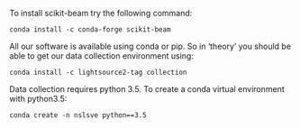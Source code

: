 To install scikit-beam try the following command:

    conda install -c conda-forge scikit-beam 



All our software is available using conda or pip.   So in ‘theory’ you should be 
able to get our data collection environment using:

    conda install -c lightsource2-tag collection 



Data collection requires python 3.5. To create a conda virtual environment with python3.5:

    conda create -n nslsve python==3.5
